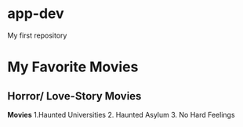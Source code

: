 # app-dev
My first repository
# My Favorite Movies
## Horror/ Love-Story Movies
**Movies**
1.Haunted Universities
2. Haunted Asylum
3. No Hard Feelings
